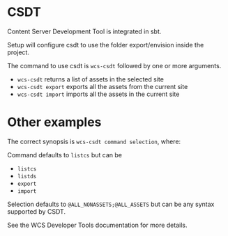 # CSDT

Content Server Development Tool is integrated in sbt.

Setup will configure csdt to use the folder export/envision inside the project.

The command to use csdt is ``wcs-csdt`` followed by one or more arguments.

- ``wcs-csdt`` returns  a list of assets in the selected site
- ``wcs-csdt export`` exports all the assets from the current site
- ``wcs-csdt import`` imports all the assets in the current site

# Other examples

The correct synopsis is ``wcs-csdt command selection``, where:

Command defaults to ``listcs`` but can be

- ``listcs``
- ``listds``
- ``export``
- ``import`` 

Selection defaults to ``@ALL_NONASSETS;@ALL_ASSETS`` but can be any syntax supported by CSDT.

See the WCS Developer Tools documentation for more details.



